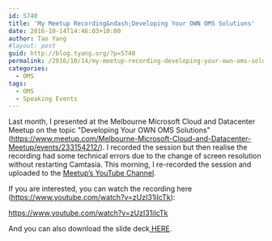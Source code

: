```yaml
---
id: 5740
title: 'My Meetup Recording&ndash;Developing Your OWN OMS Solutions'
date: 2016-10-14T14:46:03+10:00
author: Tao Yang
#layout: post
guid: http://blog.tyang.org/?p=5740
permalink: /2016/10/14/my-meetup-recording-developing-your-own-oms-solutions/
categories:
  - OMS
tags:
  - OMS
  - Speaking Events
---
```

Last month, I presented at the Melbourne Microsoft Cloud and Datacenter Meetup on the topic "Developing Your OWN OMS Solutions" (<a title="https://www.meetup.com/Melbourne-Microsoft-Cloud-and-Datacenter-Meetup/events/233154212/" href="https://www.meetup.com/Melbourne-Microsoft-Cloud-and-Datacenter-Meetup/events/233154212/">https://www.meetup.com/Melbourne-Microsoft-Cloud-and-Datacenter-Meetup/events/233154212/</a>). I recorded the session but then realise the recording had some technical errors due to the change of screen resolution without restarting Camtasia. This morning, I re-recorded the session and uploaded to the <a href="https://www.youtube.com/channel/UCnlWVVyhGTxmRVHa_mbt9DA">Meetup’s YouTube Channel</a>.

If you are interested, you can watch the recording here (<a href="https://www.youtube.com/watch?v=zUzI31iIcTk">https://www.youtube.com/watch?v=zUzI31iIcTk</a>):

https://www.youtube.com/watch?v=zUzI31iIcTk

And you can also download the slide deck<a href="http://blog.tyang.org/wp-content/uploads/2016/10/2016-Sept-MEL-CDM-Developing-Your-Own-OMS-Solutions.pdf"> HERE</a>.